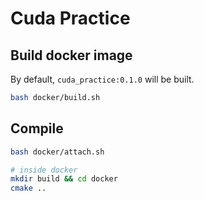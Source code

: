 # Cuda Practice

## Build docker image
By default, `cuda_practice:0.1.0` will be built.
```bash
bash docker/build.sh
```

## Compile
```bash
bash docker/attach.sh

# inside docker
mkdir build && cd docker
cmake ..
```